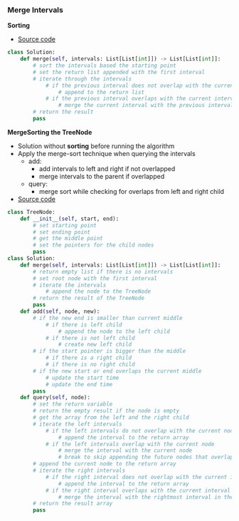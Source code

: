 ### Merge Intervals
**Sorting**
- [Source code](source/Sorting.py)
```python
class Solution:
    def merge(self, intervals: List[List[int]]) -> List[List[int]]:
        # sort the intervals based the starting point
        # set the return list appended with the first interval
        # iterate through the intervals
            # if the previous interval does not overlap with the current interval
                # append to the return list
            # if the previous interval overlaps with the current interval
                # merge the current interval with the previous interval
        # return the result
        pass
```

**MergeSorting the TreeNode**
- Solution without **sorting** before running the algorithm  
- Apply the merge-sort technique when querying the intervals
    - add: 
        - add intervals to left and right if not overlapped 
        - merge intervals to the parent if overlapped 
    - query:
        - merge sort while checking for overlaps from left and right child   
- [Source code](source/TreeMergeSort.py)
```python
class TreeNode:
    def __init__(self, start, end):
        # set starting point
        # set ending point
        # get the middle point
        # set the pointers for the child nodes
        pass
class Solution:
    def merge(self, intervals: List[List[int]]) -> List[List[int]]:
        # return empty list if there is no intervals
        # set root node with the first interval
        # iterate the intervals
            # append the node to the TreeNode
        # return the result of the TreeNode
        pass
    def add(self, node, new):
        # if the new end is smaller than current middle
            # if there is left child
                # append the node to the left child
            # if there is not left child
                # create new left child
        # if the start pointer is bigger than the middle
            # if there is a right child
            # if there is no right child
        # if the new start or end overlaps the current middle
            # update the start time
            # update the end time
        pass
    def query(self, node):
        # set the return variable
        # return the empty result if the node is empty
        # get the array from the left and the right child
        # iterate the left intervals
            # if the left intervals do not overlap with the current node
                # append the interval to the return array
            # if the left intervals overlap with the current node
                # merge the interval with the current node
                # break to skip appending the future nodes that overlaps with the current node
        # append the current node to the return array
        # iterate the right intervals
            # if the right interval does not overlap with the current interval
                # append the interval to the return array
            # if the right interval overlaps with the current interval
                # merge the interval with the rightmost interval in the return array
        # return the result array
        pass
```



